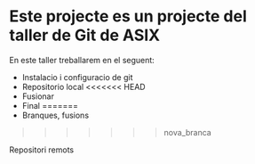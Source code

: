 # Este projecte es un projecte del taller de Git de ASIX 


En este taller treballarem en el seguent:


- Instalacio i configuracio de git 
- Repositorio local
<<<<<<< HEAD
- Fusionar
- Final
=======
- Branques, fusions
>>>>>>> nova_branca

Repositori remots